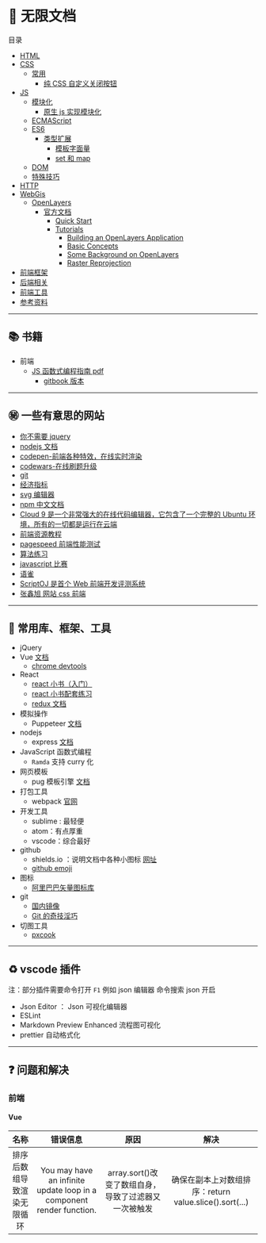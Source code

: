 # :closed_book: 无限文档

目录

- [HTML]()
- [CSS]()
  - [常用]()
    - [纯 CSS 自定义关闭按钮]()
- [JS]()
  - [模块化]()
    - [原生 js 实现模块化](https://github.com/ArcherGrey/UnlimitedDocsWork/blob/master/docs/JavaScript/module/%E5%8E%9F%E7%94%9Fjs%E6%A8%A1%E5%9D%97%E5%8C%96.md)
  - [ECMAScript]()
  - [ES6]()
    - [类型扩展]()
      - [模板字面量](https://github.com/ArcherGrey/UnlimitedDocsWork/blob/master/docs/JavaScript/es6/type/%E6%A8%A1%E6%9D%BF%E5%AD%97%E9%9D%A2%E9%87%8F.md)
      - [set 和 map](https://github.com/ArcherGrey/UnlimitedDocsWork/blob/master/docs/JavaScript/es6/type/set_map.md)
  - [DOM]()
  - [特殊技巧]()
- [HTTP]()
- [WebGis]()
  - [OpenLayers]()
    - [官方文档]()
      - [Quick Start](https://github.com/ArcherGrey/UnlimitedDocsWork/blob/master/docs/WebGis/OpenLayers/%E5%AE%98%E6%96%B9%E6%96%87%E6%A1%A3/QuickStart.md)
      - [Tutorials]()
        - [Building an OpenLayers Application]()
        - [Basic Concepts](https://github.com/ArcherGrey/UnlimitedDocsWork/blob/master/docs/WebGis/OpenLayers/%E5%AE%98%E6%96%B9%E6%96%87%E6%A1%A3/Tutorials/BasicConcepts.md)
        - [Some Background on OpenLayers]()
        - [Raster Reprojection]()
- [前端框架]()
- [后端相关]()
- [前端工具]()
- [参考资料]()

---

## :books: 书籍

- 前端
  - [JS 函数式编程指南 pdf](https://github.com/ArcherGrey/UnlimitedDocsWork/blob/master/book/mostly-adequate-guide-chinese.pdf)
    - [gitbook 版本](https://llh911001.gitbooks.io/mostly-adequate-guide-chinese/content/)

---

## :secret: 一些有意思的网站

- [你不需要 jquery](https://blog.garstasio.com/you-dont-need-jquery/)
- [nodejs 文档](https://nodejs.org/download/release/v8.9.1/docs/api/)
- [codepen-前端各种特效，在线实时渲染](https://codepen.io/)
- [codewars-在线刷题升级](https://www.codewars.com/)
- [git](https://git-scm.com/docs)
- [经济指标](https://zh.tradingeconomics.com/)
- [svg 编辑器](https://editor.method.ac/)
- [npm 中文文档](https://www.npmjs.com.cn/)
- [Cloud 9 是一个非常强大的在线代码编辑器，它包含了一个完整的 Ubuntu 环境，所有的一切都是运行在云端](http://c9.io)
- [前端资源教程](https://cnodejs.org/topic/56ef3edd532839c33a99d00e)
- [pagespeed 前端性能测试](http://developers.google.cn/speed/pagespeed/insights/)
- [算法练习](https://leetcode-cn.com/)
- [javascript 比赛](https://2019.js13kgames.com/)
- [语雀](https://www.yuque.com/)
- [ScriptOJ 是首个 Web 前端开发评测系统](http://scriptoj.mangojuice.top/)
- [张鑫旭 网站 css 前端](https://www.zhangxinxu.com/)

---

## :triangular_ruler: 常用库、框架、工具

- jQuery
- Vue [文档](https://cn.vuejs.org/index.html)
  - [chrome devtools](https://github.com/ArcherGrey/UnlimitedDocsWork/issues/5)
- React
  - [react 小书（入门）](http://huziketang.mangojuice.top/books/react/)
  - [react 小书配套练习](http://scriptoj.mangojuice.top/problemsGroups/593a2e29b3838c385539fa4f)
  - [redux 文档](https://www.redux.org.cn/)
- 模拟操作
  - Puppeteer [文档](https://zhaoqize.github.io/puppeteer-api-zh_CN/#/)
- nodejs
  - express [文档](https://expressjs.com/en/4x/api.html)
- JavaScript 函数式编程
  - `Ramda` 支持 curry 化
- 网页模板
  - pug 模板引擎 [文档](https://pug.bootcss.com/api/getting-started.html)
- 打包工具
  - webpack [官网](https://www.webpackjs.com/)
- 开发工具
  - sublime : 最轻便
  - atom：有点厚重
  - vscode：综合最好
- github
  - shields.io ：说明文档中各种小图标 [网址](https://shields.io/)
  - [github emoji](https://github.com/caiyongji/emoji-list)
- 图标
  - [阿里巴巴矢量图标库](https://www.iconfont.cn/)
- git
  - [国内镜像](https://github.com/waylau/git-for-win)
  - [Git 的奇技淫巧](https://github.com/521xueweihan/git-tips)
- 切图工具
  - [pxcook](https://www.fancynode.com.cn/pxcook)

---

## :recycle: vscode 插件

注：部分插件需要命令打开 `F1` 例如 json 编辑器 命令搜索 json 开启

- Json Editor ： Json 可视化编辑器
- ESLint
- Markdown Preview Enhanced 流程图可视化
- prettier 自动格式化

---

## :question: 问题和解决

### 前端

#### Vue

|            名称            |                               错误信息                               |                         原因                         |                          解决                          |
| :------------------------: | :------------------------------------------------------------------: | :--------------------------------------------------: | :----------------------------------------------------: |
| 排序后数组导致渲染无限循环 | You may have an infinite update loop in a component render function. | array.sort()改变了数组自身，导致了过滤器又一次被触发 | 确保在副本上对数组排序：return value.slice().sort(...) |
